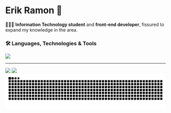 <h1>Erik Ramon 🚀</h1>

👨🏻‍💻 **Information Technology student** and **front-end developer**, fissured to expand my knowledge in the area.



### 🛠️ Languages, Technologies & Tools

<div style="display: flex">
  <img src="https://skillicons.dev/icons?i=react,javascript,html,css,java,arduino,vscode,git,github" />
</div>

---

<div align="left">
  <img height="180em" src="https://github-readme-stats.vercel.app/api?username=Erik3331&theme=omni&show_icons=true&hide_border=false&count_private=true" />
  <img height="180em" src="https://github-readme-stats.vercel.app/api/top-langs/?username=Erik3331&theme=omni&show_icons=true&hide_border=false&layout=compact" />
</div>



<picture align="center">
  <source media="(prefers-color-scheme: dark)" srcset="https://raw.githubusercontent.com/Erik3331/Erik3331/output/github-contribution-grid-snake-dark.svg">
  <source media="(prefers-color-scheme: light)" srcset="https://raw.githubusercontent.com/Erik3331/Erik3331/output/github-contribution-grid-snake-dark.svg">
  <img align="center" alt="github contribution grid snake animation" src="https://raw.githubusercontent.com/Erik3331/Erik3331/output/github-contribution-grid-snake.svg">
</picture>
